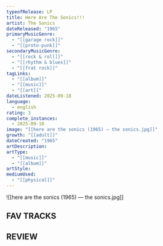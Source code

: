 ```yaml
---
typeofRelease: LP
title: Here Are The Sonics!!!
artist: The Sonics
dateReleased: "1965"
primaryMusicGenre:
  - "[[garage rock]]"
  - "[[proto-punk]]"
secondaryMusicGenre:
  - "[[rock & roll]]"
  - "[[rhythm & blues]]"
  - "[[frat rock]]"
tagLinks:
  - "[[album]]"
  - "[[music]]"
  - "[[art]]"
dateListened: 2025-09-18
language:
  - english
rating: 3
complete_instances:
  - 2025-09-18
image: "[[here are the sonics (1965) — the sonics.jpg]]"
growth: "[[adult]]"
dateCreated: "1965"
artDescription:
artType:
  - "[[music]]"
  - "[[album]]"
artStyle:
mediumUsed:
  - "[[physical]]"
---
```

![[here are the sonics (1965) — the sonics.jpg]]
## FAV TRACKS


## REVIEW

